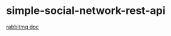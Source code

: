 # simple-social-network-rest-api
[rabbitmq doc](https://docs.google.com/document/d/1run5TUib69ZDjYYcT1u2wX8gMioknr29teRgVNKopwI/edit?usp=sharing)
